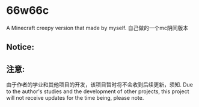 # 66w66c
A Minecraft creepy version that made by myself.
自己做的一个mc阴间版本

## Notice:
## 注意:
由于作者的学业和其他项目的开发，该项目暂时将不会收到后续更新，须知.
Due to the author's studies and the development of other projects, this project will not receive updates for the time being, please note.
